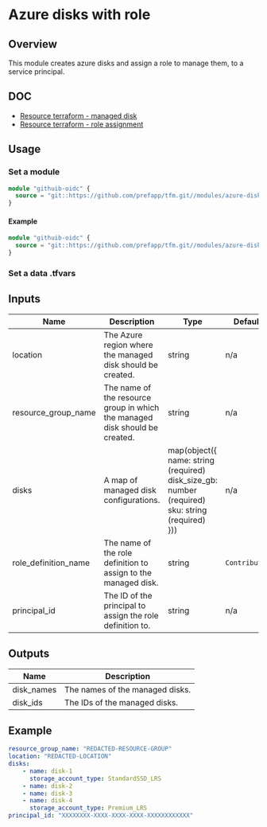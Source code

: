 # Azure disks with role

## Overview

This module creates azure disks and assign a role to manage them, to a service principal.

## DOC

- [Resource terraform - managed disk](https://registry.terraform.io/providers/hashicorp/azurerm/latest/docs/resources/managed_disk)
- [Resource terraform - role assignment](https://registry.terraform.io/providers/hashicorp/azurerm/latest/docs/resources/role_assignment)

## Usage

### Set a module

```terraform
module "githuib-oidc" {
  source = "git::https://github.com/prefapp/tfm.git//modules/azure-disks?ref=<version>"
}
```

#### Example

```terraform
module "githuib-oidc" {
  source = "git::https://github.com/prefapp/tfm.git//modules/azure-disks?ref=1.0.0"
}
```

### Set a data .tfvars

## Inputs

| Name | Description | Type | Default | Required |
|------|-------------|------|---------|:--------:|
| location | The Azure region where the managed disk should be created. | string | n/a | yes |
| resource_group_name | The name of the resource group in which the managed disk should be created. | string | n/a | yes |
| disks | A map of managed disk configurations. | map(object({<br> name: string (required)<br> disk_size_gb: number (required)<br> sku: string (required)<br> })) | n/a | yes |
| role_definition_name | The name of the role definition to assign to the managed disk. | string | `Contributor` | no |
| principal_id | The ID of the principal to assign the role definition to. | string | n/a | yes |

## Outputs

| Name | Description |
|------|-------------|
| disk_names | The names of the managed disks. |
| disk_ids | The IDs of the managed disks. |

## Example

```yaml
resource_group_name: "REDACTED-RESOURCE-GROUP"
location: "REDACTED-LOCATION"
disks:
    - name: disk-1
      storage_account_type: StandardSSD_LRS
    - name: disk-2
    - name: disk-3
    - name: disk-4
      storage_account_type: Premium_LRS
principal_id: "XXXXXXXX-XXXX-XXXX-XXXX-XXXXXXXXXXXX"
```

